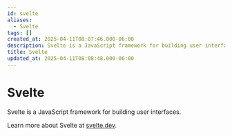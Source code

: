 ```yaml
---
id: svelte
aliases:
  - Svelte
tags: []
created_at: 2025-04-11T08:07:46.000-06:00
description: Svelte is a JavaScript framework for building user interfaces.
title: Svelte
updated_at: 2025-04-11T08:08:48.000-06:00
---
```


# Svelte

Svelte is a JavaScript framework for building user interfaces.

Learn more about Svelte at [svelte.dev](https://svelte.dev/).
